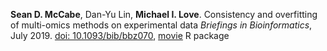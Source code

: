 **Sean D. McCabe**, Dan-Yu Lin, **Michael I. Love**.
Consistency and overfitting of multi-omics methods on experimental data
*Briefings in Bioinformatics*, July 2019.
[doi: 10.1093/bib/bbz070](https://doi.org/10.1093/bib/bbz070),
[movie](https://github.com/mccabes292/movie) R package

